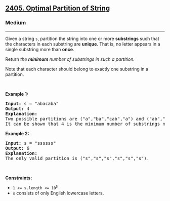 <h2><a href="https://leetcode.com/problems/optimal-partition-of-string/">2405. Optimal Partition of String</a></h2><h3>Medium</h3><hr><div><p>Given a string <code>s</code>, partition the string into one or more <strong>substrings</strong> such that the characters in each substring are <strong>unique</strong>. That is, no letter appears in a single substring more than <strong>once</strong>.</p>

<p>Return <em>the <strong>minimum</strong> number of substrings in such a partition.</em></p>

<p>Note that each character should belong to exactly one substring in a partition.</p>

<p>&nbsp;</p>
<p><strong class="example">Example 1:</strong></p>

<pre><strong>Input:</strong> s = "abacaba"
<strong>Output:</strong> 4
<strong>Explanation:</strong>
Two possible partitions are ("a","ba","cab","a") and ("ab","a","ca","ba").
It can be shown that 4 is the minimum number of substrings needed.
</pre>

<p><strong class="example">Example 2:</strong></p>

<pre><strong>Input:</strong> s = "ssssss"
<strong>Output:</strong> 6
<strong>Explanation:
</strong>The only valid partition is ("s","s","s","s","s","s").
</pre>

<p>&nbsp;</p>
<p><strong>Constraints:</strong></p>

<ul>
	<li><code>1 &lt;= s.length &lt;= 10<sup>5</sup></code></li>
	<li><code>s</code> consists of only English lowercase letters.</li>
</ul>
</div>
